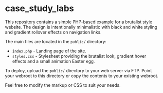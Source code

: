 # case_study_labs

This repository contains a simple PHP-based example for a brutalist style
website. The design is intentionally minimalistic with black and white styling
and gradient rollover effects on navigation links.

The main files are located in the `public/` directory:

- `index.php` - Landing page of the site.
- `styles.css` - Stylesheet providing the brutalist look, gradient hover
  effects and a small animation Easter egg.

To deploy, upload the `public/` directory to your web server via FTP. Point your
webroot to this directory or copy the contents to your existing webroot.

Feel free to modify the markup or CSS to suit your needs.
